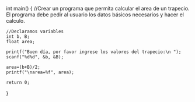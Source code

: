 int main()
{
    //Crear un programa que permita calcular el area de un trapecio. El programa debe pedir al usuario los datos básicos necesarios y hacer el calculo.
    
    //Declaramos variables
    int b, B;
    float area;
    
    printf("Buen día, por favor ingrese los valores del trapecio:\n ");
    scanf("%d%d", &b, &B);
    
    area=(b+B)/2;
    printf("\narea=%f", area);
    
    return 0;

}
